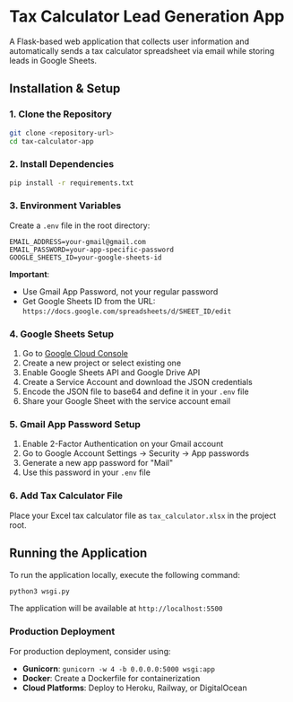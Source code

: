 #  Tax Calculator Lead Generation App

A Flask-based web application that collects user information and automatically sends a tax calculator spreadsheet via email while storing leads in Google Sheets.

## Installation & Setup

### 1. Clone the Repository

```bash
git clone <repository-url>
cd tax-calculator-app
```

### 2. Install Dependencies

```bash
pip install -r requirements.txt
```

### 3. Environment Variables

Create a `.env` file in the root directory:

```env
EMAIL_ADDRESS=your-gmail@gmail.com
EMAIL_PASSWORD=your-app-specific-password
GOOGLE_SHEETS_ID=your-google-sheets-id
```

**Important**:

- Use Gmail App Password, not your regular password
- Get Google Sheets ID from the URL: `https://docs.google.com/spreadsheets/d/SHEET_ID/edit`

### 4. Google Sheets Setup

1. Go to [Google Cloud Console](https://console.cloud.google.com/)
2. Create a new project or select existing one
3. Enable Google Sheets API and Google Drive API
4. Create a Service Account and download the JSON credentials
5. Encode the JSON file to base64 and define it in your `.env` file 
6. Share your Google Sheet with the service account email

### 5. Gmail App Password Setup

1. Enable 2-Factor Authentication on your Gmail account
2. Go to Google Account Settings → Security → App passwords
3. Generate a new app password for "Mail"
4. Use this password in your `.env` file

### 6. Add Tax Calculator File

Place your Excel tax calculator file as `tax_calculator.xlsx` in the project root.

## Running the Application

To run the application locally, execute the following command:
```bash
python3 wsgi.py
```

The application will be available at `http://localhost:5500`

### Production Deployment

For production deployment, consider using:

- **Gunicorn**: `gunicorn -w 4 -b 0.0.0.0:5000 wsgi:app`
- **Docker**: Create a Dockerfile for containerization
- **Cloud Platforms**: Deploy to Heroku, Railway, or DigitalOcean